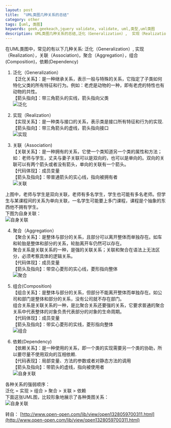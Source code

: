 ```yaml
---
layout: post
title:  "UML类图几种关系的总结"
category: other
tags: [uml, 类图]
keywords: geek,geekeach,jquery validate, validate, uml,类型,uml类图
description: UML类图几种关系的总结,泛化（Generalization）,  实现（Realization），关联（Association)，聚合（Aggregation），组合(Composition)，依赖(Dependency)  
---
```

在UML类图中，常见的有以下几种关系: 泛化（Generalization）,  实现（Realization），关联（Association)，聚合（Aggregation），组合(Composition)，依赖(Dependency)  

1. 泛化（Generalization）  
  【泛化关系】：是一种继承关系，表示一般与特殊的关系，它指定了子类如何特化父类的所有特征和行为。例如：老虎是动物的一种，即有老虎的特性也有动物的共性。  
  【箭头指向】：带三角箭头的实线，箭头指向父类  
   ![泛化]( {{site.imagePath}}/14_04_28/uml_class_model_01.gif)
   
2. 实现（Realization）  
  【实现关系】：是一种类与接口的关系，表示类是接口所有特征和行为的实现.    
  【箭头指向】：带三角箭头的虚线，箭头指向接口    
  ![实现]( {{site.imagePath}}/14_04_28/uml_class_model_02.gif)
  
3. 关联（Association)  
  【关联关系】：是一种拥有的关系，它使一个类知道另一个类的属性和方法；如：老师与学生，丈夫与妻子关联可以是双向的，也可以是单向的。双向的关联可以有两个箭头或者没有箭头，单向的关联有一个箭头。  
  【代码体现】：成员变量  
  【箭头及指向】：带普通箭头的实心线，指向被拥有者  
   ![关联]( {{site.imagePath}}/14_04_28/uml_class_model_03.gif)
   
上图中，老师与学生是双向关联，老师有多名学生，学生也可能有多名老师。但学生与某课程间的关系为单向关联，一名学生可能要上多门课程，课程是个抽象的东西他不拥有学生。   
下图为自身关联：   
   ![自身关联]( {{site.imagePath}}/14_04_28/uml_class_model_04.gif)

4. 聚合（Aggregation）  
  【聚合关系】：是整体与部分的关系，且部分可以离开整体而单独存在。如车和轮胎是整体和部分的关系，轮胎离开车仍然可以存在。  
    聚合关系是关联关系的一种，是强的关联关系；关联和聚合在语法上无法区分，必须考察具体的逻辑关系。  
  【代码体现】：成员变量  
  【箭头及指向】：带空心菱形的实心线，菱形指向整体  
   ![聚合]( {{site.imagePath}}/14_04_28/uml_class_model_05.gif)
   
5. 组合(Composition)  
  【组合关系】：是整体与部分的关系，但部分不能离开整体而单独存在。如公司和部门是整体和部分的关系，没有公司就不存在部门。  
    组合关系是关联关系的一种，是比聚合关系还要强的关系，它要求普通的聚合关系中代表整体的对象负责代表部分的对象的生命周期。  
  【代码体现】：成员变量  
  【箭头及指向】：带实心菱形的实线，菱形指向整体  
   ![组合]( {{site.imagePath}}/14_04_28/uml_class_model_06.gif)
   
6. 依赖(Dependency)  
  【依赖关系】：是一种使用的关系，即一个类的实现需要另一个类的协助，所以要尽量不使用双向的互相依赖.  
  【代码表现】：局部变量、方法的参数或者对静态方法的调用  
  【箭头及指向】：带箭头的虚线，指向被使用者  
   ![自身关联]( {{site.imagePath}}/14_04_28/uml_class_model_07.gif)
   
各种关系的强弱顺序：  
  泛化 = 实现 > 组合 > 聚合 > 关联 > 依赖   
下面这张UML图，比较形象地展示了各种类图关系：  
  ![自身关联]( {{site.imagePath}}/14_04_28/uml_class_model_08.png)

 
转自： [http://www.open-open.com/lib/view/open1328059700311.html](http://www.open-open.com/lib/view/open1328059700311.html)